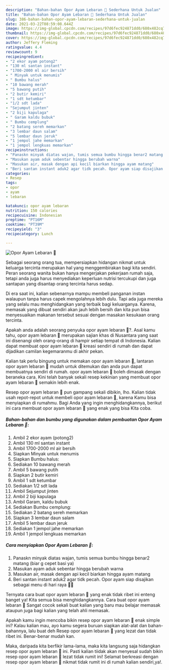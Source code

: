 ```yaml
---
description: "Bahan-bahan Opor Ayam Lebaran 💚 Sederhana Untuk Jualan"
title: "Bahan-bahan Opor Ayam Lebaran 💚 Sederhana Untuk Jualan"
slug: 386-bahan-bahan-opor-ayam-lebaran-sederhana-untuk-jualan
date: 2021-03-22T08:59:08.644Z
image: https://img-global.cpcdn.com/recipes/97d6fec924871dd0/680x482cq70/opor-ayam-lebaran-💚-foto-resep-utama.jpg
thumbnail: https://img-global.cpcdn.com/recipes/97d6fec924871dd0/680x482cq70/opor-ayam-lebaran-💚-foto-resep-utama.jpg
cover: https://img-global.cpcdn.com/recipes/97d6fec924871dd0/680x482cq70/opor-ayam-lebaran-💚-foto-resep-utama.jpg
author: Jeffery Fleming
ratingvalue: 4.4
reviewcount: 9
recipeingredient:
- "2 ekor ayam potong2"
- "130 ml santan instant"
- "1700-2000 ml air bersih"
- " Minyak untuk menumis"
- " Bumbu halus"
- "10 bawang merah"
- "5 bawang putih"
- "2 butir kemiri"
- "1 sdt ketumbar"
- "1/2 sdt lada"
- "Sejumput jinten"
- "2 biji kapulaga"
- " Garam kaldu bubuk"
- " Bumbu cemplung"
- "2 batang sereh memarkan"
- "3 lembar daun salam"
- "5 lembar daun jeruk"
- "1 jempol jahe memarkan"
- "1 jempol lengkuas memarkan"
recipeinstructions:
- "Panaskn minyak diatas wajan, tumis semua bumbu hingga benar2 matang (biar g cepet basi ya)"
- "Masukan ayam aduk sebentar hingga berubah warna"
- "Masukan air, masak dengan api kecil biarkan hingga ayam matang"
- "Beri santan instant aduk2 agar tidk pecah. Opor ayam siap disajikan sebagai menu di hari raya 💚✨"
categories:
- Resep
tags:
- opor
- ayam
- lebaran

katakunci: opor ayam lebaran 
nutrition: 150 calories
recipecuisine: Indonesian
preptime: "PT16M"
cooktime: "PT39M"
recipeyield: "3"
recipecategory: Lunch

---
```



![Opor Ayam Lebaran 💚](https://img-global.cpcdn.com/recipes/97d6fec924871dd0/680x482cq70/opor-ayam-lebaran-💚-foto-resep-utama.jpg)

Sebagai seorang orang tua, mempersiapkan hidangan nikmat untuk keluarga tercinta merupakan hal yang menggembirakan bagi kita sendiri. Peran seorang  wanita bukan hanya mengerjakan pekerjaan rumah saja, tetapi anda juga harus menyediakan keperluan nutrisi tercukupi dan juga santapan yang disantap orang tercinta harus sedap.

Di era  saat ini, kalian sebenarnya mampu membeli panganan instan walaupun tanpa harus capek mengolahnya lebih dulu. Tapi ada juga mereka yang selalu mau menghidangkan yang terbaik bagi keluarganya. Karena, memasak yang dibuat sendiri akan jauh lebih bersih dan kita pun bisa menyesuaikan makanan tersebut sesuai dengan masakan kesukaan orang tercinta. 



Apakah anda adalah seorang penyuka opor ayam lebaran 💚?. Asal kamu tahu, opor ayam lebaran 💚 merupakan sajian khas di Nusantara yang saat ini disenangi oleh orang-orang di hampir setiap tempat di Indonesia. Kalian dapat membuat opor ayam lebaran 💚 kreasi sendiri di rumah dan dapat dijadikan camilan kegemaranmu di akhir pekan.

Kalian tak perlu bingung untuk memakan opor ayam lebaran 💚, lantaran opor ayam lebaran 💚 mudah untuk ditemukan dan anda pun dapat membuatnya sendiri di rumah. opor ayam lebaran 💚 boleh dimasak dengan beraneka cara. Kini telah banyak sekali resep kekinian yang membuat opor ayam lebaran 💚 semakin lebih enak.

Resep opor ayam lebaran 💚 pun gampang sekali dibikin, lho. Kalian tidak usah repot-repot untuk membeli opor ayam lebaran 💚, karena Kamu bisa menyiapkan di rumahmu. Bagi Anda yang ingin menghidangkannya, berikut ini cara membuat opor ayam lebaran 💚 yang enak yang bisa Kita coba.

<!--inarticleads1-->

##### Bahan-bahan dan bumbu yang digunakan dalam pembuatan Opor Ayam Lebaran 💚:

1. Ambil 2 ekor ayam (potong2)
1. Ambil 130 ml santan instant
1. Ambil 1700-2000 ml air bersih
1. Siapkan  Minyak untuk menumis
1. Siapkan  Bumbu halus:
1. Sediakan 10 bawang merah
1. Ambil 5 bawang putih
1. Siapkan 2 butir kemiri
1. Ambil 1 sdt ketumbar
1. Sediakan 1/2 sdt lada
1. Ambil Sejumput jinten
1. Ambil 2 biji kapulaga
1. Ambil  Garam, kaldu bubuk
1. Sediakan  Bumbu cemplung:
1. Sediakan 2 batang sereh memarkan
1. Siapkan 3 lembar daun salam
1. Ambil 5 lembar daun jeruk
1. Sediakan 1 jempol jahe memarkan
1. Ambil 1 jempol lengkuas memarkan




<!--inarticleads2-->

##### Cara menyiapkan Opor Ayam Lebaran 💚:

1. Panaskn minyak diatas wajan, tumis semua bumbu hingga benar2 matang (biar g cepet basi ya)
1. Masukan ayam aduk sebentar hingga berubah warna
1. Masukan air, masak dengan api kecil biarkan hingga ayam matang
1. Beri santan instant aduk2 agar tidk pecah. Opor ayam siap disajikan sebagai menu di hari raya 💚✨




Ternyata cara buat opor ayam lebaran 💚 yang enak tidak ribet ini enteng banget ya! Kita semua bisa menghidangkannya. Cara buat opor ayam lebaran 💚 Sangat cocok sekali buat kalian yang baru mau belajar memasak ataupun juga bagi kalian yang telah ahli memasak.

Apakah kamu ingin mencoba bikin resep opor ayam lebaran 💚 enak simple ini? Kalau kalian mau, ayo kamu segera buruan siapkan alat-alat dan bahan-bahannya, lalu buat deh Resep opor ayam lebaran 💚 yang lezat dan tidak ribet ini. Benar-benar mudah kan. 

Maka, daripada kita berfikir lama-lama, maka kita langsung saja hidangkan resep opor ayam lebaran 💚 ini. Pasti kalian tiidak akan menyesal sudah bikin resep opor ayam lebaran 💚 lezat tidak rumit ini! Selamat berkreasi dengan resep opor ayam lebaran 💚 nikmat tidak rumit ini di rumah kalian sendiri,ya!.

